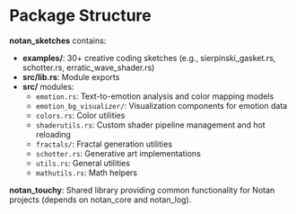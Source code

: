 # Package Structure

**notan_sketches** contains:
- **examples/**: 30+ creative coding sketches (e.g., sierpinski_gasket.rs, schotter.rs, erratic_wave_shader.rs)
- **src/lib.rs**: Module exports
- **src/** modules:
  - `emotion.rs`: Text-to-emotion analysis and color mapping models
  - `emotion_bg_visualizer/`: Visualization components for emotion data
  - `colors.rs`: Color utilities
  - `shaderutils.rs`: Custom shader pipeline management and hot reloading
  - `fractals/`: Fractal generation utilities
  - `schotter.rs`: Generative art implementations
  - `utils.rs`: General utilities
  - `mathutils.rs`: Math helpers

**notan_touchy**: Shared library providing common functionality for Notan projects (depends on notan_core and notan_log).
